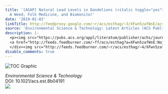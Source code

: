 ```yaml
---
title: '[ASAP] Natural Lead Levels in Dandelions (<italic toggle="yes">Taraxacum officinale</italic>):
  A Weed, Folk Medicine, and Biomonitor'
date: '2019-01-03'
linkTitle: http://feedproxy.google.com/~r/acs/esthag/~3/XFwn5zafWsE/acs.est.8b04191
source: 'Environmental Science & Technology: Latest Articles (ACS Publications)'
description: |-
  <p><img src="https://pubs.acs.org/appl/literatum/publisher/achs/journals/content/esthag/0/esthag.ahead-of-print/acs.est.8b04191/20190103/images/medium/es-2018-04191s_0005.gif" alt="TOC Graphic"/></p><div><cite>Environmental Science & Technology</cite></div><div>DOI: 10.1021/acs.est.8b04191</div><div class="feedflare">
  <a href="http://feeds.feedburner.com/~ff/acs/esthag?a=XFwn5zafWsE:Noj5xit5xX4:yIl2AUoC8zA"><img src="http://feeds.feedburner.com/~ff/acs/esthag?d=yIl2AUoC8zA" border="0"></img></a>
  </div><img src="http://feeds.feedburner.com/~r/acs/esthag/~4/XFwn5zafWsE" height="1" width="1" ...
disable_comments: true
---
```

<p><img src="https://pubs.acs.org/appl/literatum/publisher/achs/journals/content/esthag/0/esthag.ahead-of-print/acs.est.8b04191/20190103/images/medium/es-2018-04191s_0005.gif" alt="TOC Graphic"/></p><div><cite>Environmental Science & Technology</cite></div><div>DOI: 10.1021/acs.est.8b04191</div><div class="feedflare">
<a href="http://feeds.feedburner.com/~ff/acs/esthag?a=XFwn5zafWsE:Noj5xit5xX4:yIl2AUoC8zA"><img src="http://feeds.feedburner.com/~ff/acs/esthag?d=yIl2AUoC8zA" border="0"></img></a>
</div><img src="http://feeds.feedburner.com/~r/acs/esthag/~4/XFwn5zafWsE" height="1" width="1" ...